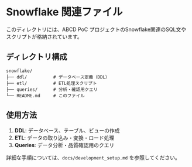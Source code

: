 # Snowflake 関連ファイル

このディレクトリには、ABCD PoC プロジェクトのSnowflake関連のSQL文やスクリプトが格納されています。

## ディレクトリ構成

```
snowflake/
├── ddl/          # データベース定義（DDL）
├── etl/          # ETL処理スクリプト
├── queries/      # 分析・確認用クエリ
└── README.md     # このファイル
```

## 使用方法

1. **DDL**: データベース、テーブル、ビューの作成
2. **ETL**: データの取り込み・変換・ロード処理
3. **Queries**: データ分析・品質確認用のクエリ

詳細な手順については、`docs/development_setup.md` を参照してください。 